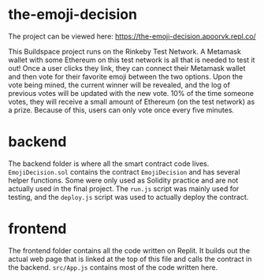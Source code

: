 # the-emoji-decision

The project can be viewed here: https://the-emoji-decision.apoorvk.repl.co/

This Buildspace project runs on the Rinkeby Test Network. A Metamask wallet with some Ethereum on this test network is all that is needed to test it out! Once a user clicks they link, they can connect their Metamask wallet and then vote for their favorite emoji between the two options. Upon the vote being mined, the current winner will be revealed, and the log of previous votes will be updated with the new vote. 10% of the time someone votes, they will receive a small amount of Ethereum (on the test network) as a prize. Because of this, users can only vote once every five minutes.

# backend

The backend folder is where all the smart contract code lives. `EmojiDecision.sol` contains the contract `EmojiDecision` and has several helper functions. Some were only used as Solidity practice and are not actually used in the final project. The `run.js` script was mainly used for testing, and the `deploy.js` script was used to actually deploy the contract.

# frontend

The frontend folder contains all the code written on Replit. It builds out the actual web page that is linked at the top of this file and calls the contract in the backend. `src/App.js` contains most of the code written here.
